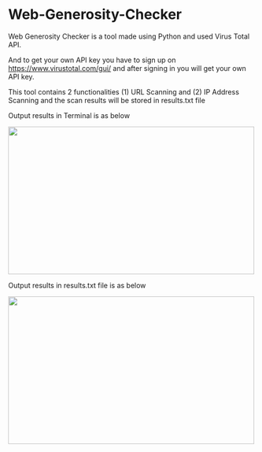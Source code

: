 # Web-Generosity-Checker

Web Generosity Checker is a tool made using Python and used Virus Total API.

And to get your own API key you have to sign up on https://www.virustotal.com/gui/ and after signing in you will get your own API key.

This tool contains 2 functionalities (1) URL Scanning and (2) IP Address Scanning and the scan results will be stored in results.txt file

Output results in Terminal is as below

<img src="https://user-images.githubusercontent.com/62846788/115654126-1b8e0180-a34e-11eb-8c54-c3fea41e04e7.png" width="500" height="300"/>

Output results in results.txt file is as below

<img src="https://user-images.githubusercontent.com/62846788/115654365-aa028300-a34e-11eb-9971-5e88cfaaa4a4.png" width="500" height="300"/>
